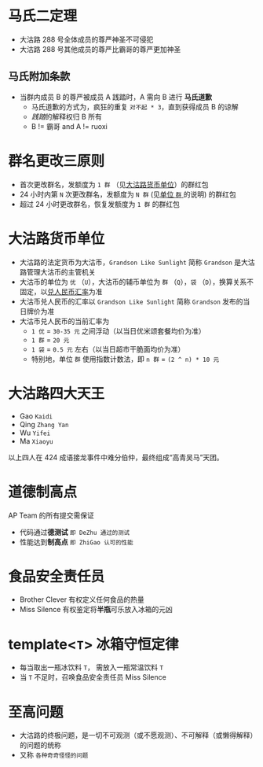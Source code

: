 # 马氏二定理

- 大沽路 288 号全体成员的尊严神圣不可侵犯
- 大沽路 288 号其他成员的尊严比霸哥的尊严更加神圣

## 马氏附加条款

- 当群内成员 B 的尊严被成员 A 践踏时，A 需向 B 进行 **马氏道歉**
  - 马氏道歉的方式为，疯狂的重复 `对不起 * 3`，直到获得成员 B 的谅解
  - *践踏*的解释权归 B 所有
  - B != 霸哥 and A != ruoxi
  
# 群名更改三原则

- 首次更改群名，发额度为 `1 群` （见[大沽路货币单位](#currency)）的群红包
- 24 小时内第 `N` 次更改群名，发额度为 `N 群` (见[单位 `群` ](#qun)的说明) 的群红包
- 超过 24 小时更改群名，恢复发额度为 `1 群` 的群红包

# <a name="currency"></a>大沽路货币单位

- 大沽路的法定货币为大沽币，`Grandson Like Sunlight` 简称 `Grandson` 是大沽路管理大沽币的主管机关
- 大沽币的单位为 `优` （`U`），大沽币的辅币单位为 `群` （`Q`），`袋` （`D`），换算关系不固定，以[兑人民币汇率](#exchange)为准
- 大沽币兑人民币的汇率以 `Grandson Like Sunlight` 简称 `Grandson` 发布的当日牌价为准
- <a name="exchange"></a>大沽币兑人民币的当前汇率为
  - `1 优` = `30-35 元` 之间浮动（以当日优米颂套餐均价为准）
  - `1 群` = `20 元`
  - `1 袋` = `0.5 元` 左右（以当日超市干脆面均价为准）
  - <a name="qun"></a>特别地，单位 `群` 使用指数计数法，即 `n 群` = `(2 ^ n) * 10 元`

# 大沽路四大天王

- Gao `Kaidi`
- Qing `Zhang Yan`
- Wu `Yifei`
- Ma `Xiaoyu`

以上四人在 424 成语接龙事件中难分伯仲，最终组成“高青吴马”天团。

# 道德制高点

AP Team 的所有提交需保证
- 代码通过**德测试** `即 DeZhu 通过的测试`
- 性能达到**制高点** `即 ZhiGao 认可的性能`

# 食品安全责任员

- Brother Clever 有权定义任何食品的热量
- Miss Silence 有权鉴定将**半瓶**可乐放入冰箱的元凶

# template\<`T`\> 冰箱守恒定律

- 每当取出一瓶冰饮料 `T`， 需放入一瓶常温饮料 `T`
- 当 `T` 不足时，召唤食品安全责任员 Miss Silence

# 至高问题

- 大沽路的终极问题，是一切不可观测（或不愿观测）、不可解释（或懒得解释）的问题的统称
- 又称 `各种奇奇怪怪的问题`
